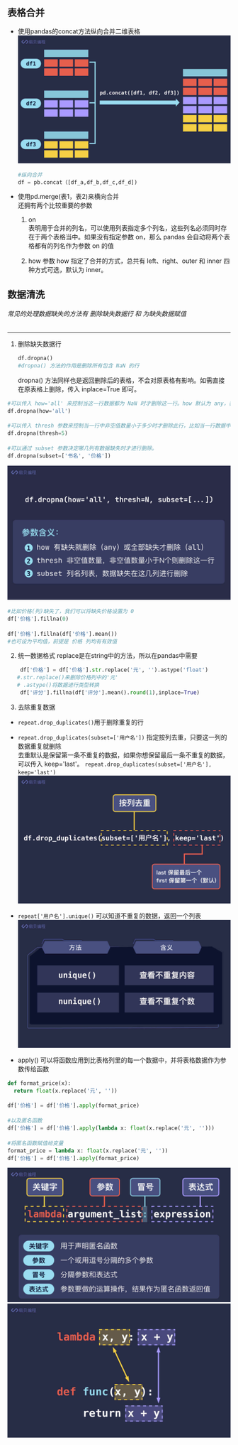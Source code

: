 ## 表格合并
- 使用pandas的concat方法纵向合并二维表格  
  ![img_10.png](img_10.png)
  ```python
  #纵向合并
  df = pb.concat（[df_a,df_b,df_c,df_d])
  ```  
  
- 使用pd.merge(表1，表2)来横向合并  
    还拥有两个比较重要的参数
  1. on  
     表明用于合并的列名，可以使用列表指定多个列名，这些列名必须同时存在于两个表格当中。如果没有指定参数 on，那么 pandas 会自动将两个表格都有的列名作为参数 on 的值
     
  2. how
    参数 how 指定了合并的方式，总共有 left、right、outer 和 inner 四种方式可选，默认为 inner。
     

## 数据清洗
###### 常见的处理数据缺失的方法有 删除缺失数据行 和 为缺失数据赋值

---

1. 删除缺失数据行  
    ```python
   df.dropna() 
   #dropna() 方法的作用是删除所有包含 NaN 的行
   ```
   dropna() 方法同样也是返回删除后的表格，不会对原表格有影响。如需直接在原表格上删除，传入 inplace=True 即可。


```python
#可以传入 how='all' 来控制当这一行数据都为 NaN 时才删除这一行。how 默认为 any，表示只要有一个 NaN 就会删除这一行。
df.dropna(how='all')

#可以传入 thresh 参数来控制当一行中非空值数量小于多少时才删除此行，比如当一行数据中，非空值数量小于 5 个时删除这一行
df.dropna(thresh=5)

#可以通过 subset 参数决定哪几列有数据缺失时才进行删除。
df.dropna(subset=['书名', '价格'])
```
![img_11.png](img_11.png)


```python
#比如价格(列)缺失了，我们可以将缺失价格设置为 0
df['价格'].fillna(0)

df['价格'].fillna(df['价格'].mean())
#也可设为平均值，前提是 价格 列均有有效值
```

2. 统一数据格式
    replace是在string中的方法，所以在pandas中需要
```python
    df['价格'] = df['价格'].str.replace('元', '').astype('float')
   #.str.replace()来删除价格列中的'元'
   # .astype()将数据进行类型转换 
    df['评分'].fillna(df['评分'].mean().round(1),inplace=True)
```

3. 去除重复数据
- ```repeat.drop_duplicates()```用于删除重复的行
- ```repeat.drop_duplicates(subset=['用户名'])``` 指定按列去重，只要这一列的数据重复就删除  
    去重默认是保留第一条不重复的数据，如果你想保留最后一条不重复的数据，可以传入 keep='last'。
    ```repeat.drop_duplicates(subset=['用户名'], keep='last')```
  ![img_12.png](img_12.png)
  
- ```repeat['用户名'].unique()``` 可以知道不重复的数据，返回一个列表
![img_13.png](img_13.png)
  
- apply() 可以将函数应用到比表格列里的每一个数据中，并将表格数据作为参数传给函数
```python
def format_price(x):
  return float(x.replace('元', ''))

df['价格'] = df['价格'].apply(format_price)

#以及匿名函数
df['价格'] = df['价格'].apply(lambda x: float(x.replace('元', '')))

#将匿名函数赋值给变量
format_price = lambda x: float(x.replace('元', ''))
df['价格'] = df['价格'].apply(format_price)
```
![img_14.png](img_14.png)
![img_15.png](img_15.png)


